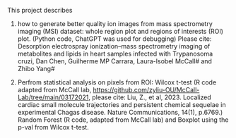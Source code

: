 This project describes 
1. how to generate better quality ion images from mass spectrometry imaging (MSI) dataset: whole region plot and regions of interests (ROI) plot. (Python code, ChatGPT was used for debugging)
Please cite: Desorption electrospray ionization–mass spectrometry imaging of metabolites and lipids in heart samples infected with Trypanosoma cruzi, Dan Chen, Guilherme MP Carrara, Laura-Isobel McCall# and Zhibo Yang#

2. Perfrom statistical analysis on pixels from ROI:
   Wilcox t-test (R code adapted from McCall lab, https://github.com/zyliu-OU/McCall-Lab/tree/main/03172021, please cite: Liu, Z., et al, 2023. Localized cardiac small molecule trajectories and persistent chemical sequelae in experimental Chagas disease. Nature Communications, 14(1), p.6769.)
   Random Forest (R code, adapted from McCall lab) and
   Boxplot using the p-val from Wilcox t-test.
   
